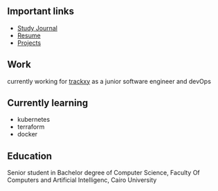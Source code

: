 ## Important links
* [Study Journal](/Study-journal)
* [Resume](resources/Resume.pdf)
* [Projects](projects.md)
## Work
currently working for [trackxy](https://trackxy.com/) as a junior software engineer and devOps

## Currently learning
* kubernetes
* terraform
* docker

## Education
Senior student in Bachelor degree of Computer Science, Faculty Of Computers and Artificial Intelligenc, Cairo University
